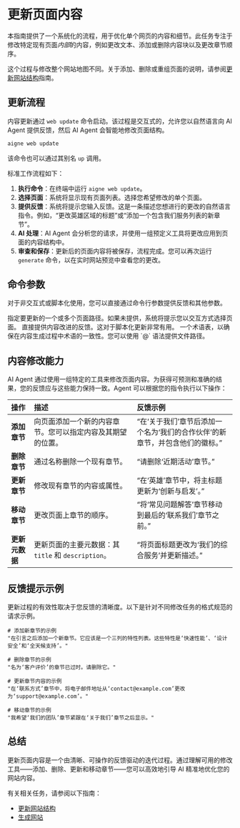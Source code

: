 # 更新页面内容

本指南提供了一个系统化的流程，用于优化单个网页的内容和细节。此任务专注于修改特定现有页面*内部*的内容，例如更改文本、添加或删除内容块以及更改章节顺序。

这个过程与修改整个网站地图不同。关于添加、删除或重组页面的说明，请参阅[更新网站结构](./core-tasks-updating-website-content-updating-website-structure.md)指南。

## 更新流程

内容更新通过 `web update` 命令启动。该过程是交互式的，允许您以自然语言向 AI Agent 提供反馈，然后 AI Agent 会智能地修改页面结构。

```bash 命令 icon=lucide:terminal
aigne web update
```

该命令也可以通过其别名 `up` 调用。

标准工作流程如下：

1.  **执行命令**：在终端中运行 `aigne web update`。
2.  **选择页面**：系统将显示现有页面列表。选择您希望修改的单个页面。
3.  **提供反馈**：系统将提示您输入反馈。这是一条描述您想进行的更改的自然语言指令。例如，“更改英雄区域的标题”或“添加一个包含我们服务列表的新章节”。
4.  **AI 处理**：AI Agent 会分析您的请求，并使用一组预定义工具将更改应用到页面的内容结构中。
5.  **审查和保存**：更新后的页面内容将被保存，流程完成。您可以再次运行 `generate` 命令，以在实时网站预览中查看您的更改。

## 命令参数

对于非交互式或脚本化使用，您可以直接通过命令行参数提供反馈和其他参数。

<x-field-group>
  <x-field data-name="--pages" data-type="array">
    <x-field-desc markdown>指定要更新的一个或多个页面路径。如果未提供，系统将提示您以交互方式选择页面。</x-field-desc>
  </x-field>
  <x-field data-name="--feedback" data-type="string">
    <x-field-desc markdown>直接提供内容改进的反馈。这对于脚本化更新非常有用。</x-field-desc>
  </x-field>
  <x-field data-name="--glossary" data-type="string">
    <x-field-desc markdown>一个术语表，以确保在内容生成过程中术语的一致性。您可以使用 `@<file>` 语法提供文件路径。</x-field-desc>
  </x-field>
</x-field-group>

## 内容修改能力

AI Agent 通过使用一组特定的工具来修改页面内容。为获得可预测和准确的结果，您的反馈应与这些能力保持一致。Agent 可以根据您的指令执行以下操作：

| 操作 | 描述 | 反馈示例 |
| :--- | :--- | :--- |
| **添加章节** | 向页面添加一个新的内容章节。您可以指定内容及其期望的位置。 | “在‘关于我们’章节后添加一个名为‘我们的合作伙伴’的新章节，并包含他们的徽标。” |
| **删除章节** | 通过名称删除一个现有章节。 | “请删除‘近期活动’章节。” |
| **更新章节** | 修改现有章节的内容或属性。 | “在‘英雄’章节中，将主标题更新为‘创新与启发’。” |
| **移动章节** | 更改页面上章节的顺序。 | “将‘常见问题解答’章节移动到最后的‘联系我们’章节之前。” |
| **更新元数据** | 更新页面的主要元数据：其 `title` 和 `description`。 | “将页面标题更改为‘我们的综合服务’并更新描述。” |

## 反馈提示示例

更新过程的有效性取决于您反馈的清晰度。以下是针对不同修改任务的格式规范的请求示例。

```text 提示示例 icon=lucide:clipboard-list
# 添加新章节的示例
"在引言之后添加一个新章节。它应该是一个三列的特性列表。这些特性是‘快速性能’、‘设计安全’和‘全天候支持’。"

# 删除章节的示例
"名为‘客户评价’的章节已过时。请删除它。"

# 更新章节内容的示例
"在‘联系方式’章节中，将电子邮件地址从‘contact@example.com’更改为‘support@example.com’。"

# 移动章节的示例
"我希望‘我们的团队’章节紧跟在‘关于我们’章节之后显示。"
```

## 总结

更新页面内容是一个由清晰、可操作的反馈驱动的迭代过程。通过理解可用的修改工具——添加、删除、更新和移动章节——您可以高效地引导 AI 精准地优化您的网站内容。

有关相关任务，请参阅以下指南：
- [更新网站结构](./core-tasks-updating-website-content-updating-website-structure.md)
- [生成网站](./core-tasks-generating-a-website.md)